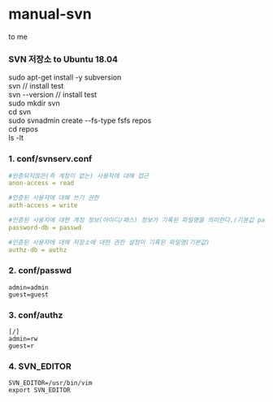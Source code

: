 # manual-svn
to me


### SVN 저장소 to Ubuntu 18.04
sudo apt-get install -y subversion  
svn // install test  
svn --version // install test  
sudo mkdir svn  
cd svn  
sudo svnadmin create --fs-type fsfs repos  
cd repos  
ls -lt  
  
### 1. conf/svnserv.conf
```yaml
#인증되지않은(즉 계정이 없는) 사용자에 대해 접근
anon-access = read

#인증된 사용자에 대해 쓰기 권한
auth-access = write

#인증된 사용자에 대한 계정 정보(아이디/패스) 정보가 기록된 파일명을 의미한다.(기본값 passwd)
password-db = passwd

#인증된 사용자에 대해 저장소에 대한 권한 설정이 기록된 파일명(기본값)
authz-db = authz
```

### 2. conf/passwd
```
admin=admin
guest=guest
```

### 3. conf/authz
```
[/]
admin=rw
guest=r
```

### 4. SVN_EDITOR
```
SVN_EDITOR=/usr/bin/vim
export SVN_EDITOR
```


